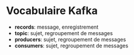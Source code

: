 # Vocabulaire Kafka

- **records**: message, enregistrement 
- **topic**: sujet, regroupement de messages
- **producers**: sujet, regroupement de messages
- **consumers**: sujet, regroupement de messages